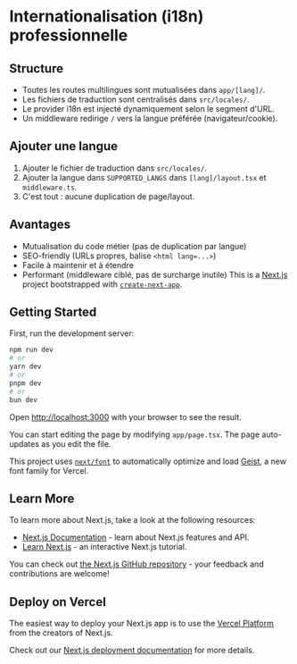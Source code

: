 # Internationalisation (i18n) professionnelle

## Structure

- Toutes les routes multilingues sont mutualisées dans `app/[lang]/`.
- Les fichiers de traduction sont centralisés dans `src/locales/`.
- Le provider i18n est injecté dynamiquement selon le segment d'URL.
- Un middleware redirige `/` vers la langue préférée (navigateur/cookie).

## Ajouter une langue

1. Ajouter le fichier de traduction dans `src/locales/`.
2. Ajouter la langue dans `SUPPORTED_LANGS` dans `[lang]/layout.tsx` et `middleware.ts`.
3. C'est tout : aucune duplication de page/layout.

## Avantages

- Mutualisation du code métier (pas de duplication par langue)
- SEO-friendly (URLs propres, balise `<html lang=...>`)
- Facile à maintenir et à étendre
- Performant (middleware ciblé, pas de surcharge inutile)
  This is a [Next.js](https://nextjs.org) project bootstrapped with [`create-next-app`](https://nextjs.org/docs/app/api-reference/cli/create-next-app).

## Getting Started

First, run the development server:

```bash
npm run dev
# or
yarn dev
# or
pnpm dev
# or
bun dev
```

Open [http://localhost:3000](http://localhost:3000) with your browser to see the result.

You can start editing the page by modifying `app/page.tsx`. The page auto-updates as you edit the file.

This project uses [`next/font`](https://nextjs.org/docs/app/building-your-application/optimizing/fonts) to automatically optimize and load [Geist](https://vercel.com/font), a new font family for Vercel.

## Learn More

To learn more about Next.js, take a look at the following resources:

- [Next.js Documentation](https://nextjs.org/docs) - learn about Next.js features and API.
- [Learn Next.js](https://nextjs.org/learn) - an interactive Next.js tutorial.

You can check out [the Next.js GitHub repository](https://github.com/vercel/next.js) - your feedback and contributions are welcome!

## Deploy on Vercel

The easiest way to deploy your Next.js app is to use the [Vercel Platform](https://vercel.com/new?utm_medium=default-template&filter=next.js&utm_source=create-next-app&utm_campaign=create-next-app-readme) from the creators of Next.js.

Check out our [Next.js deployment documentation](https://nextjs.org/docs/app/building-your-application/deploying) for more details.
